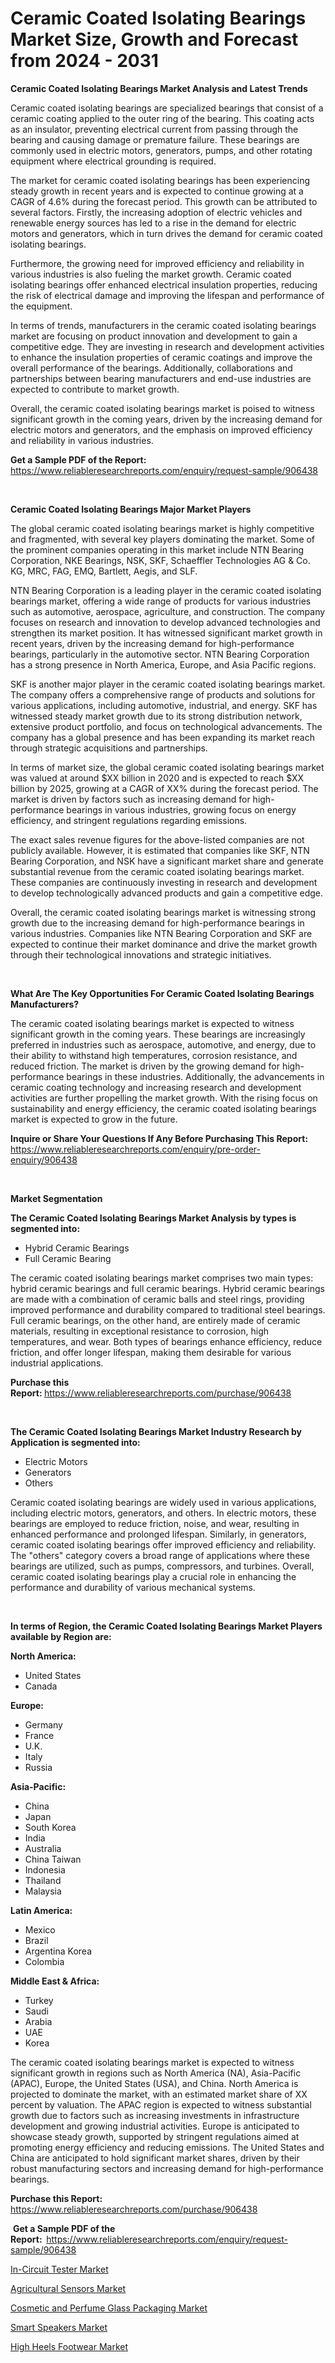 <p><h1>Ceramic Coated Isolating Bearings Market Size, Growth and Forecast from 2024 - 2031</h1></p><p><strong>Ceramic Coated Isolating Bearings Market Analysis and Latest Trends</strong></p>
<p><p>Ceramic coated isolating bearings are specialized bearings that consist of a ceramic coating applied to the outer ring of the bearing. This coating acts as an insulator, preventing electrical current from passing through the bearing and causing damage or premature failure. These bearings are commonly used in electric motors, generators, pumps, and other rotating equipment where electrical grounding is required.</p><p>The market for ceramic coated isolating bearings has been experiencing steady growth in recent years and is expected to continue growing at a CAGR of 4.6% during the forecast period. This growth can be attributed to several factors. Firstly, the increasing adoption of electric vehicles and renewable energy sources has led to a rise in the demand for electric motors and generators, which in turn drives the demand for ceramic coated isolating bearings.</p><p>Furthermore, the growing need for improved efficiency and reliability in various industries is also fueling the market growth. Ceramic coated isolating bearings offer enhanced electrical insulation properties, reducing the risk of electrical damage and improving the lifespan and performance of the equipment.</p><p>In terms of trends, manufacturers in the ceramic coated isolating bearings market are focusing on product innovation and development to gain a competitive edge. They are investing in research and development activities to enhance the insulation properties of ceramic coatings and improve the overall performance of the bearings. Additionally, collaborations and partnerships between bearing manufacturers and end-use industries are expected to contribute to market growth.</p><p>Overall, the ceramic coated isolating bearings market is poised to witness significant growth in the coming years, driven by the increasing demand for electric motors and generators, and the emphasis on improved efficiency and reliability in various industries.</p></p>
<p><strong>Get a Sample PDF of the Report:&nbsp;</strong> <a href="https://www.reliableresearchreports.com/enquiry/request-sample/906438">https://www.reliableresearchreports.com/enquiry/request-sample/906438</a></p>
<p>&nbsp;</p>
<p><strong>Ceramic Coated Isolating Bearings Major Market Players</strong></p>
<p><p>The global ceramic coated isolating bearings market is highly competitive and fragmented, with several key players dominating the market. Some of the prominent companies operating in this market include NTN Bearing Corporation, NKE Bearings, NSK, SKF, Schaeffler Technologies AG & Co. KG, MRC, FAG, EMQ, Bartlett, Aegis, and SLF.</p><p>NTN Bearing Corporation is a leading player in the ceramic coated isolating bearings market, offering a wide range of products for various industries such as automotive, aerospace, agriculture, and construction. The company focuses on research and innovation to develop advanced technologies and strengthen its market position. It has witnessed significant market growth in recent years, driven by the increasing demand for high-performance bearings, particularly in the automotive sector. NTN Bearing Corporation has a strong presence in North America, Europe, and Asia Pacific regions.</p><p>SKF is another major player in the ceramic coated isolating bearings market. The company offers a comprehensive range of products and solutions for various applications, including automotive, industrial, and energy. SKF has witnessed steady market growth due to its strong distribution network, extensive product portfolio, and focus on technological advancements. The company has a global presence and has been expanding its market reach through strategic acquisitions and partnerships.</p><p>In terms of market size, the global ceramic coated isolating bearings market was valued at around $XX billion in 2020 and is expected to reach $XX billion by 2025, growing at a CAGR of XX% during the forecast period. The market is driven by factors such as increasing demand for high-performance bearings in various industries, growing focus on energy efficiency, and stringent regulations regarding emissions. </p><p>The exact sales revenue figures for the above-listed companies are not publicly available. However, it is estimated that companies like SKF, NTN Bearing Corporation, and NSK have a significant market share and generate substantial revenue from the ceramic coated isolating bearings market. These companies are continuously investing in research and development to develop technologically advanced products and gain a competitive edge.</p><p>Overall, the ceramic coated isolating bearings market is witnessing strong growth due to the increasing demand for high-performance bearings in various industries. Companies like NTN Bearing Corporation and SKF are expected to continue their market dominance and drive the market growth through their technological innovations and strategic initiatives.</p></p>
<p>&nbsp;</p>
<p><strong>What Are The Key Opportunities For Ceramic Coated Isolating Bearings Manufacturers?</strong></p>
<p><p>The ceramic coated isolating bearings market is expected to witness significant growth in the coming years. These bearings are increasingly preferred in industries such as aerospace, automotive, and energy, due to their ability to withstand high temperatures, corrosion resistance, and reduced friction. The market is driven by the growing demand for high-performance bearings in these industries. Additionally, the advancements in ceramic coating technology and increasing research and development activities are further propelling the market growth. With the rising focus on sustainability and energy efficiency, the ceramic coated isolating bearings market is expected to grow in the future.</p></p>
<p><strong>Inquire or Share Your Questions If Any Before Purchasing This Report:</strong> <a href="https://www.reliableresearchreports.com/enquiry/pre-order-enquiry/906438">https://www.reliableresearchreports.com/enquiry/pre-order-enquiry/906438</a></p>
<p>&nbsp;</p>
<p><strong>Market Segmentation</strong></p>
<p><strong>The Ceramic Coated Isolating Bearings Market Analysis by types is segmented into:</strong></p>
<p><ul><li>Hybrid Ceramic Bearings</li><li>Full Ceramic Bearing</li></ul></p>
<p><p>The ceramic coated isolating bearings market comprises two main types: hybrid ceramic bearings and full ceramic bearings. Hybrid ceramic bearings are made with a combination of ceramic balls and steel rings, providing improved performance and durability compared to traditional steel bearings. Full ceramic bearings, on the other hand, are entirely made of ceramic materials, resulting in exceptional resistance to corrosion, high temperatures, and wear. Both types of bearings enhance efficiency, reduce friction, and offer longer lifespan, making them desirable for various industrial applications.</p></p>
<p><strong>Purchase this Report:&nbsp;</strong><a href="https://www.reliableresearchreports.com/purchase/906438">https://www.reliableresearchreports.com/purchase/906438</a></p>
<p>&nbsp;</p>
<p><strong>The Ceramic Coated Isolating Bearings Market Industry Research by Application is segmented into:</strong></p>
<p><ul><li>Electric Motors</li><li>Generators</li><li>Others</li></ul></p>
<p><p>Ceramic coated isolating bearings are widely used in various applications, including electric motors, generators, and others. In electric motors, these bearings are employed to reduce friction, noise, and wear, resulting in enhanced performance and prolonged lifespan. Similarly, in generators, ceramic coated isolating bearings offer improved efficiency and reliability. The "others" category covers a broad range of applications where these bearings are utilized, such as pumps, compressors, and turbines. Overall, ceramic coated isolating bearings play a crucial role in enhancing the performance and durability of various mechanical systems.</p></p>
<p>&nbsp;</p>
<p><strong>In terms of Region, the Ceramic Coated Isolating Bearings Market Players available by Region are:</strong></p>
<p>
    <p> <strong> North America: </strong>
        <ul>
            <li>United States</li>
            <li>Canada</li>
        </ul>
        </p> 
    <p> <strong> Europe: </strong>
        <ul>
            <li>Germany</li>
            <li>France</li>
            <li>U.K.</li>
            <li>Italy</li>
            <li>Russia</li>
        </ul>
        </p> 
    <p> <strong> Asia-Pacific: </strong>
        <ul>
            <li>China</li>
            <li>Japan</li>
            <li>South Korea</li>
            <li>India</li>
            <li>Australia</li>
            <li>China Taiwan</li>
            <li>Indonesia</li>
            <li>Thailand</li>
            <li>Malaysia</li>
        </ul>
        </p> 
    <p> <strong> Latin America: </strong>
        <ul>
            <li>Mexico</li>
            <li>Brazil</li>
            <li>Argentina Korea</li>
            <li>Colombia</li>
        </ul>
        </p> 
    <p> <strong> Middle East & Africa: </strong>
        <ul>
            <li>Turkey</li>
            <li>Saudi</li>
            <li>Arabia</li>
            <li>UAE</li>
            <li>Korea</li>
        </ul>
    </p>
    </p>
<p><p>The ceramic coated isolating bearings market is expected to witness significant growth in regions such as North America (NA), Asia-Pacific (APAC), Europe, the United States (USA), and China. North America is projected to dominate the market, with an estimated market share of XX percent by valuation. The APAC region is expected to witness substantial growth due to factors such as increasing investments in infrastructure development and growing industrial activities. Europe is anticipated to showcase steady growth, supported by stringent regulations aimed at promoting energy efficiency and reducing emissions. The United States and China are anticipated to hold significant market shares, driven by their robust manufacturing sectors and increasing demand for high-performance bearings.</p></p>
<p><strong>Purchase this Report: </strong><a href="https://www.reliableresearchreports.com/purchase/906438">https://www.reliableresearchreports.com/purchase/906438</a></p>
<p>&nbsp;<strong>Get a Sample PDF of the Report:&nbsp;&nbsp;</strong><a href="https://www.reliableresearchreports.com/enquiry/request-sample/906438">https://www.reliableresearchreports.com/enquiry/request-sample/906438</a></p>
<p><strong></strong></p>
<p><p><a href="https://medium.com/@anthonyrichards766/in-circuit-tester-market-analysis-and-sze-forecasted-for-period-from-2024-to-2031-4aab860bd1ca">In-Circuit Tester Market</a></p><p><a href="https://medium.com/@anthonyrichards766/agricultural-sensors-market-size-market-outlook-and-market-forecast-2024-to-2031-d19ad3e9d750">Agricultural Sensors Market</a></p><p><a href="https://medium.com/@jarredmertz94/cosmetic-and-perfume-glass-packaging-market-size-reveals-the-best-marketing-channels-in-global-0d56a4b11c61">Cosmetic and Perfume Glass Packaging Market</a></p><p><a href="https://medium.com/@jarredmertz94/smart-speakers-nbsp-market-focuses-on-market-share-size-and-projected-forecast-till-2031-85f61d2ed1ec">Smart Speakers Market</a></p><p><a href="https://medium.com/@jarredmertz94/decoding-high-heels-footwear-market-metrics-market-share-trends-and-growth-patterns-ad3d3719e188">High Heels Footwear Market</a></p></p>